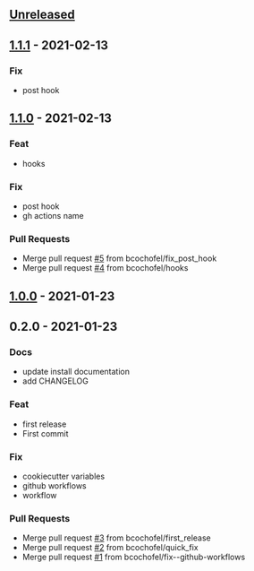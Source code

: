 <a name="unreleased"></a>
## [Unreleased]


<a name="1.1.1"></a>
## [1.1.1] - 2021-02-13
### Fix
- post hook


<a name="1.1.0"></a>
## [1.1.0] - 2021-02-13
### Feat
- hooks

### Fix
- post hook
- gh actions name

### Pull Requests
- Merge pull request [#5](https://github.com/bcochofel/gh-project-cookiecutter/issues/5) from bcochofel/fix_post_hook
- Merge pull request [#4](https://github.com/bcochofel/gh-project-cookiecutter/issues/4) from bcochofel/hooks


<a name="1.0.0"></a>
## [1.0.0] - 2021-01-23

<a name="0.2.0"></a>
## 0.2.0 - 2021-01-23
### Docs
- update install documentation
- add CHANGELOG

### Feat
- first release
- First commit

### Fix
- cookiecutter variables
- github workflows
- workflow

### Pull Requests
- Merge pull request [#3](https://github.com/bcochofel/gh-project-cookiecutter/issues/3) from bcochofel/first_release
- Merge pull request [#2](https://github.com/bcochofel/gh-project-cookiecutter/issues/2) from bcochofel/quick_fix
- Merge pull request [#1](https://github.com/bcochofel/gh-project-cookiecutter/issues/1) from bcochofel/fix--github-workflows


[Unreleased]: https://github.com/bcochofel/gh-project-cookiecutter/compare/1.1.1...HEAD
[1.1.1]: https://github.com/bcochofel/gh-project-cookiecutter/compare/1.1.0...1.1.1
[1.1.0]: https://github.com/bcochofel/gh-project-cookiecutter/compare/1.0.0...1.1.0
[1.0.0]: https://github.com/bcochofel/gh-project-cookiecutter/compare/0.2.0...1.0.0
